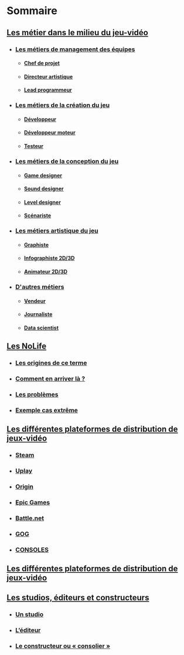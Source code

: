 # Sommaire

## [Les métier dans le milieu du jeu-vidéo](MetiersDuJeuVideo.md)
- ### [Les métiers de management des équipes](MetiersDuJeuVideo.md#métiers-de-management-des-équipes)
  - #### [Chef de projet](MetiersDuJeuVideo.md#chef-de-projet)
  - #### [Directeur artistique](MetiersDuJeuVideo.md#directeur-artistique)
  - #### [Lead programmeur](MetiersDuJeuVideo.md#lead-programmeur)
- ### [Les métiers de la création du jeu](MetiersDuJeuVideo.md#métiers-de-la-création-du-jeu)
  - #### [Développeur](MetiersDuJeuVideo.md#développeur)
  - #### [Développeur moteur](MetiersDuJeuVideo.md#développeur-moteur)
  - #### [Testeur](MetiersDuJeuVideo.md#testeur)
- ### [Les métiers de la conception du jeu](MetiersDuJeuVideo.md#métiers-de-la-conception-du-jeu)
  - #### [Game designer](MetiersDuJeuVideo.md#game-designer)
  - #### [Sound designer](MetiersDuJeuVideo.md#sound-designer)
  - #### [Level designer](MetiersDuJeuVideo.md#level-designer)
  - #### [Scénariste](MetiersDuJeuVideo.md#scénariste)
- ### [Les métiers artistique du jeu](MetiersDuJeuVideo.md#métiers-artistique-du-jeu)
  - #### [Graphiste](MetiersDuJeuVideo.md#graphiste)
  - #### [Infographiste 2D/3D](MetiersDuJeuVideo.md#infographiste-2d3d)
  - #### [Animateur 2D/3D](MetiersDuJeuVideo.md#animateur-2d3d)
- ### [D'autres métiers](MetiersDuJeuVideo.md#autres)
  - #### [Vendeur](MetiersDuJeuVideo.md#vendeur)
  - #### [Journaliste](MetiersDuJeuVideo.md#journaliste)
  - #### [Data scientist](MetiersDuJeuVideo.md#data-scientist)

## [Les NoLife](nolife.md)
- ### [Les origines de ce terme](nolife.md#les-origines-de-ce-terme)
- ### [Comment en arriver là ?](nolife.md#comment-en-arriver-là-)
- ### [Les problèmes](nolife.md#les-problèmes)
- ### [Exemple cas extrême](nolife.md#exemple-cas-extrême)

## [Les différentes plateformes de distribution de jeux-vidéo](plateformes.md)
- ### [Steam](plateformes.md#steam)
- ### [Uplay](plateformes.md#uplay)
- ### [Origin](plateformes.md#origin)
- ### [Epic Games](plateformes.md#epic-games)
- ### [Battle.net](plateformes.md#battlenet)
- ### [GOG](plateformes.md#gog)
- ### [CONSOLES](plateformes.md#consoles)

## [Les différentes plateformes de distribution de jeux-vidéo](plateformes.md)

## [Les studios, éditeurs et constructeurs](studioEditeurConstructeur.md)
- ### [Un studio](studioEditeurConstructeur.md#un-studio-)
- ### [L’éditeur](studioEditeurConstructeur.md#léditeur-)
- ### [Le constructeur ou « consolier »](studioEditeurConstructeur.md#le-constructeur-ou--consolier--)
